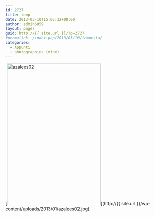 ```yaml
---
id: 2727
title: temp
date: 2013-03-10T15:05:32+00:00
author: admin6059
layout: pages
guid: http://{{ site.url }}/?p=2727
#permalink: /index.php/2013/03/10/tempesta/
categories:
  - Appunti
  - photographies (mine)
---
```

[<img class="aligncenter wp-image-2732 size-full" title="azalees02" src="http://{{ site.url }}/wp-content/uploads/2013/01/azalees02.jpg" width="298" height="450" srcset="http://{{ site.url }}/wp-content/uploads/2013/01/azalees02.jpg 298w, http://{{ site.url }}/wp-content/uploads/2013/01/azalees02-199x300.jpg 199w" sizes="(max-width: 298px) 100vw, 298px" />](http://{{ site.url }}/wp-content/uploads/2013/01/azalees02.jpg)